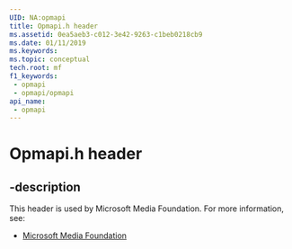 ```yaml
---
UID: NA:opmapi
title: Opmapi.h header
ms.assetid: 0ea5aeb3-c012-3e42-9263-c1beb0218cb9
ms.date: 01/11/2019
ms.keywords: 
ms.topic: conceptual
tech.root: mf
f1_keywords:
 - opmapi
 - opmapi/opmapi
api_name:
 - opmapi
---
```


# Opmapi.h header


## -description

This header is used by Microsoft Media Foundation. For more information, see:

- [Microsoft Media Foundation](../_mf/index.md)


